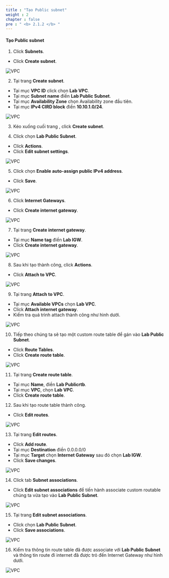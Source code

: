 ```yaml
---
title : "Tạo Public subnet"
weight : 2
chapter : false
pre : " <b> 2.1.2 </b> "
---
```


#### Tạo Public subnet

1. Click **Subnets**.
  + Click **Create subnet**.

![VPC](/images/2.prerequisite/003-createsubnet.png)

2. Tại trang **Create subnet**.
  + Tại mục **VPC ID** click chọn **Lab VPC**.
  + Tại mục **Subnet name** điền **Lab Public Subnet**.
  + Tại mục **Availability Zone** chọn Availability zone đầu tiên.
  + Tại mục **IPv4 CIRD block** điền **10.10.1.0/24**.

![VPC](/images/2.prerequisite/004-createsubnet.png)

3. Kéo xuống cuối trang , click **Create subnet**.

4. Click chọn **Lab Public Subnet**.
  + Click **Actions**.
  + Click **Edit subnet settings**.

![VPC](/images/2.prerequisite/005-createsubnet.png)

5. Click chọn **Enable auto-assign public IPv4 address**.
  + Click **Save**.

![VPC](/images/2.prerequisite/006-createsubnet.png)

6. Click **Internet Gateways**.
  + Click **Create internet gateway**.
  
![VPC](/images/2.prerequisite/007-createigw.png)

7. Tại trang **Create internet gateway**.
  + Tại mục **Name tag** điền **Lab IGW**.
  + Click **Create internet gateway**.
  
![VPC](/images/2.prerequisite/008-createigw.png)

8. Sau khi tạo thành công, click **Actions**.
  + Click **Attach to VPC**.
 
![VPC](/images/2.prerequisite/009-createigw.png)

9. Tại trang **Attach to VPC**.
  + Tại mục **Available VPCs** chọn **Lab VPC**.
  + Click **Attach internet gateway**.
  + Kiểm tra quá trình attach thành công như hình dưới.

![VPC](/images/2.prerequisite/010-createigw.png)

10. Tiếp theo chúng ta sẽ tạo một custom route table để gán vào **Lab Public Subnet**.
  + Click **Route Tables**.
  + Click **Create route table**.

![VPC](/images/2.prerequisite/011-creatertb.png)

11. Tại trang **Create route table**.
  + Tại mục **Name**, điền **Lab Publicrtb**.
  + Tại mục **VPC**, chọn **Lab VPC**.
  + Click **Create route table**.

12. Sau khi tạo route table thành công.
  + Click **Edit routes**.
  
![VPC](/images/2.prerequisite/012-creatertb.png)

13. Tại trang **Edit routes**.
  + Click **Add route**.
  + Tại mục **Destination** điền 0.0.0.0/0
  + Tại mục **Target** chọn **Internet Gateway** sau đó chọn **Lab IGW**.
  + Click **Save changes**.

![VPC](/images/2.prerequisite/013-creatertb.png)

14. Click tab **Subnet associations**.
  + Click **Edit subnet associations** để tiến hành associate custom routable chúng ta vừa tạo vào **Lab Public Subnet**.


![VPC](/images/2.prerequisite/014-creatertb.png)

15. Tại trang **Edit subnet associations**. 
  + Click chọn **Lab Public Subnet**.
  + Click **Save associations**.

![VPC](/images/2.prerequisite/015-creatertb.png)

16. Kiểm tra thông tin route table đã được associate với **Lab Public Subnet** và thông tin route đi internet đã được trỏ đến Internet Gateway như hình dưới.


![VPC](/images/2.prerequisite/016-creatertb.png)
